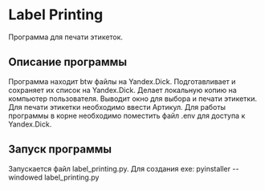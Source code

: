 # Label Printing

Программа для печати этикеток.

## Описание программы

Программа находит btw файлы на Yandex.Dick.
Подготавливает и сохраняет их список на Yandex.Dick.
Делает локальную копию на компьютер пользователя.
Выводит окно для выбора и печати этикетки.
Для печати этикетки необходимо ввести Артикул.
Для работы программы в корне необходимо поместить файл .env для доступа к Yandex.Dick.

## Запуск программы

Запускается файл label_printing.py.
Для создания exe:
pyinstaller --windowed label_printing.py